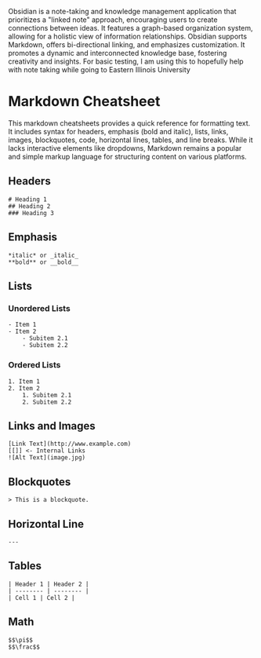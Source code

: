 Obsidian is a note-taking and knowledge management application that prioritizes a "linked note" approach, encouraging users to create connections between ideas. It features a graph-based organization system, allowing for a holistic view of information relationships. Obsidian supports Markdown, offers bi-directional linking, and emphasizes customization. It promotes a dynamic and interconnected knowledge base, fostering creativity and insights. For basic testing, I am using this to hopefully help with note taking while going to Eastern Illinois University

# Markdown Cheatsheet

This markdown cheatsheets provides a quick reference for formatting text. It includes syntax for headers, emphasis (bold and italic), lists, links, images, blockquotes, code, horizontal lines, tables, and line breaks. While it lacks interactive elements like dropdowns, Markdown remains a popular and simple markup language for structuring content on various platforms.

## Headers

```
# Heading 1
## Heading 2 
### Heading 3
```

## Emphasis
```
*italic* or _italic_
**bold** or __bold__
```
## Lists
### Unordered Lists
```
- Item 1 
- Item 2
	- Subitem 2.1 
	- Subitem 2.2
```
### Ordered Lists
```
1. Item 1
2. Item 2
	1. Subitem 2.1
	2. Subitem 2.2
```

## Links and Images
```
[Link Text](http://www.example.com)
[[]] <- Internal Links
![Alt Text](image.jpg)
```
## Blockquotes
```
> This is a blockquote.
```
## Horizontal Line
```
---
```
## Tables
```
| Header 1 | Header 2 |
| -------- | -------- |
| Cell 1 | Cell 2 |
```

## Math
```
$$\pi$$
$$\frac$$
```
